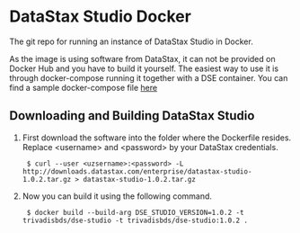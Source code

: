 # DataStax Studio Docker
The git repo for running an instance of DataStax Studio in Docker.

As the image is using software from DataStax, it can not be provided on Docker Hub and you have to build it yourself. The easiest way to use it is through docker-compose running it together with a DSE container. You can find a sample docker-compose file [here][dockercompose]

## Downloading and Building DataStax Studio

1. First download the software into the folder where the Dockerfile resides. Replace &lt;username&gt; and &lt;password&gt; by your DataStax credentials.

    	$ curl --user <uzsername>:<password> -L http://downloads.datastax.com/enterprise/datastax-studio-1.0.2.tar.gz > datastax-studio-1.0.2.tar.gz

2. Now you can build it using the following command. 

    	$ docker build --build-arg DSE_STUDIO_VERSION=1.0.2 -t trivadisbds/dse-studio -t trivadisbds/dse-studio:1.0.2 .

[whitepaper]: http://www.datastax.com/wp-content/uploads/resources/DataStax-WP-Best_Practices_Running_DSE_Within_Docker.pdf
[hub]: https://hub.docker.com/r/trivadisbds/dse/
[dockercompose]: https://github.com/TrivadisBDS/dockerfiles/tree/master/datastax
